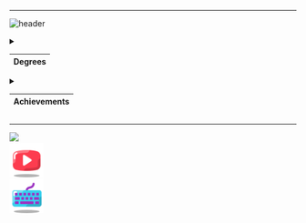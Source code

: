 ***
![header](https://capsule-render.vercel.app/api?text=azozrazoz&animation=fadeIn&type=waving&color=gradient&height=100)

<details>
<summary style="
			-ms-user-select: none; 
			-moz-user-select: none; 
			-webkit-user-select: none; 
			user-select: none;">

|Degrees|
|-------|

</summary>

1. A third-year student of the CATEC College.<br/>Specialty robotics and embedded systems technician.
2. Student IT-STEP academy.
3. Graduate of the Kokshetau music school.

</details>

<details>
<summary style="
			-ms-user-select: none; 
			-moz-user-select: none; 
			-webkit-user-select: none; 
			user-select: none;">

|Achievements|
|-------|

</summary>

* Prize-winner of the All-Russian marathon festival "DETalka".
* Time record for assembling a Rubik's cube: <span style="color:blue;">**16.2 с.**</span>
* Graduated from the music school with honors.
* 500+ youtube subscribers :).
* Winner of the WorldSkills Regional Championship.
* Winner of the WorldSkills National championship.
* ~~Winner of the WorldSkills World championship.~~

</details>

***

<div>

<a href="https://www.codewars.com/users/azozrazoz" target="blank">
<img src="https://www.codewars.com/users/azozrazoz/badges/large" height="30"/>
</a>
<br />
<a href="https://www.youtube.com/@doshan" target="blank">
<img src="youtube-128.png" height="60"/>
</a>
<br />
<a href="https://monkeytype.com/profile/imka" target="blank">
<img src="keyboard-64.png" height="60"/>
</a>

</div>
